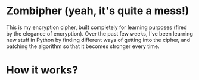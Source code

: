 Zombipher (yeah, it's quite a mess!)
======

This is my encryption cipher, built completely for learning purposes (fired by the elegance of encryption). Over the past few weeks, I've been learning new stuff in Python by finding different ways of getting into the cipher, and patching the algorithm so that it becomes stronger every time.

How it works?
======
